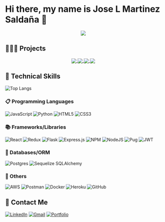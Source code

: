 # Hi there, my name is Jose L Martinez Saldaña 👋
<div align="center">
 <img src="https://github-readme-stats.vercel.app/api?username=jmartinezsal&theme=radical&count_private=true&hide=stars,issues&show_icons=true") />
 </div>
                           
## 👷🏽‍♂️ Projects 
<div align="center">
<a href="https://github.com/jmartinezsal/Culturegram">
  <img align="center" src="https://github-readme-stats.vercel.app/api/pin/?username=jmartinezsal&repo=Culturegram&theme=dark" />
</a>
<a href="https://github.com/jmartinezsal/heirbnb-app">
  <img align="center" src="https://github-readme-stats.vercel.app/api/pin/?username=jmartinezsal&repo=heirbnb-app&theme=dark" />
</a>
<a href="https://github.com/jmartinezsal/noteIt">
  <img align="center" src="https://github-readme-stats.vercel.app/api/pin/?username=jmartinezsal&repo=noteIt&theme=dark" />
</a>
<a href="https://github.com/jmartinezsal/statOverflow">
  <img align="center" src="https://github-readme-stats.vercel.app/api/pin/?username=jmartinezsal&repo=statOverflow&theme=dark" />
</a>
</div>


## 🔎 Technical Skills
![Top Langs](https://github-readme-stats.vercel.app/api/top-langs/?username=jmartinezsal&layout=compact)

### 📋 Programming Languages
![JavaScript](https://img.shields.io/badge/javascript-%23323330.svg?style=for-the-badge&logo=javascript&logoColor=%23F7DF1E)
![Python](https://img.shields.io/badge/python-3670A0?style=for-the-badge&logo=python&logoColor=ffdd54)
![HTML5](https://img.shields.io/badge/html5-%23E34F26.svg?style=for-the-badge&logo=html5&logoColor=white)
![CSS3](https://img.shields.io/badge/css3-%231572B6.svg?style=for-the-badge&logo=css3&logoColor=white)

### 📚 Frameworks/Libraries
![React](https://img.shields.io/badge/react-%2320232a.svg?style=for-the-badge&logo=react&logoColor=%2361DAFB)
![Redux](https://img.shields.io/badge/redux-%23593d88.svg?style=for-the-badge&logo=redux&logoColor=white)
![Flask](https://img.shields.io/badge/flask-%23000.svg?style=for-the-badge&logo=flask&logoColor=white)
![Express.js](https://img.shields.io/badge/express.js-%23404d59.svg?style=for-the-badge&logo=express&logoColor=%2361DAFB)
![NPM](https://img.shields.io/badge/NPM-%23000000.svg?style=for-the-badge&logo=npm&logoColor=white)
![NodeJS](https://img.shields.io/badge/node.js-6DA55F?style=for-the-badge&logo=node.js&logoColor=white)
![Pug](https://img.shields.io/badge/Pug-FFF?style=for-the-badge&logo=pug&logoColor=A86454)
![JWT](https://img.shields.io/badge/JWT-black?style=for-the-badge&logo=JSON%20web%20tokens)

### 💾 Databases/ORM
![Postgres](https://img.shields.io/badge/postgres-%23316192.svg?style=for-the-badge&logo=postgresql&logoColor=white)
![Sequelize](https://img.shields.io/badge/Sequelize-52B0E7?style=for-the-badge&logo=Sequelize&logoColor=white)
SQLAlchemy 

### 🥅 Others
![AWS](https://img.shields.io/badge/AWS-%23FF9900.svg?style=for-the-badge&logo=amazon-aws&logoColor=white)
![Postman](https://img.shields.io/badge/Postman-FF6C37?style=for-the-badge&logo=postman&logoColor=white)
![Docker](https://img.shields.io/badge/docker-%230db7ed.svg?style=for-the-badge&logo=docker&logoColor=white)
![Heroku](https://img.shields.io/badge/heroku-%23430098.svg?style=for-the-badge&logo=heroku&logoColor=white)
![GitHub](https://img.shields.io/badge/github-%23121011.svg?style=for-the-badge&logo=github&logoColor=white)

## 💬 Contact Me
[![LinkedIn](https://img.shields.io/badge/linkedin-%230077B5.svg?style=for-the-badge&logo=linkedin&logoColor=white)](https://www.linkedin.com/in/jose-mart%C3%ADnez-salda%C3%B1a-b7a1b3b8/)
[![Gmail](https://img.shields.io/badge/Gmail-D14836?style=for-the-badge&logo=gmail&logoColor=white)](mailto:jmartinezsal326@gmail.com)
[![Portfolio](https://img.shields.io/badge/Portfolio-%23000000.svg?style=for-the-badge&logo=firefox&logoColor=#FF7139)](https://jmartinezsal.herokuapp.com/)
